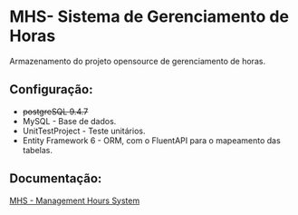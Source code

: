 # MHS- Sistema de Gerenciamento de Horas
Armazenamento do projeto opensource de gerenciamento de horas.

## Configuração:

- ~~postgreSQL 9.4.7~~
- MySQL - Base de dados.
- UnitTestProject - Teste unitários.
- Entity Framework 6 - ORM, com o FluentAPI para o mapeamento das tabelas.

## Documentação:

[MHS - Management Hours System](https://www.gitbook.com/book/fbrump/management-hours-system/welcome 'Ir para a documentação')
